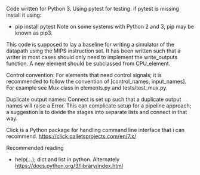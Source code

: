 Code written for Python 3.
Using pytest for testing.
if pytest is missing install it using:
* pip install pytest
Note on some systems with Python 2 and 3, pip may be known as pip3.

This code is supposed to lay a baseline for writing a simulator of
the datapath using the MIPS instruction set. It has been written such
that a writer in most cases should only need to implement the
write_outputs function. A new element should be subclassed from
CPU_element.

Control convention:
For elements that need control signals; it is recommended
to follow the convention of [control_names, input_names].
For example see Mux class in elements.py and tests/test_mux.py.

Duplicate output names:
Connect is set up such that a duplicate output names will raise
a Error. This can complicate setup for a pipeline approach; a suggestion
is to divide the stages into separate lists and connect in that way.

Click is a Python package for handling command line interface
that i can recommend. https://click.palletsprojects.com/en/7.x/

Recommended reading
* help(...); dict and list in python. Alternately https://docs.python.org/3/library/index.html

